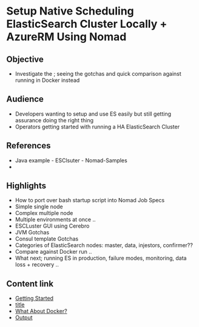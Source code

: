 #  Setup Native Scheduling ElasticSearch Cluster Locally + AzureRM Using Nomad

## Objective
- Investigate the ; seeing the gotchas and quick comparison against running in Docker instead

## Audience
- Developers wanting to setup and use ES easily but still getting assurance doing the right thing
- Operators getting started with running a HA ElasticSearch Cluster

## References
- Java example - ESClsuter - Nomad-Samples
- 
 
## Highlights 
- How to port over bash startup script into Nomad Job Specs
- Simple single node
- Complex multiple node
- Multiple environments at once ..
- ESCLuster GUI using Cerebro
- JVM Gotchas
- Consul template Gotchas
- Categories of ElasticSearch nodes: master, data, injestors, confirmer??
- Compare against Docker run ..
- What next; running ES in production, failure modes, monitoring, data loss + recovery ..

## Content link
- [Getting Started](./Nomad-Native-Scheduling-ESCluster-Local-AzureRM.md#getting-started)
- [title](./Nomad-Native-Scheduling-ESCluster-Local-AzureRM.md#title)
- [What About Docker?](./Nomad-Native-Scheduling-ESCluster-Local-AzureRM.md#what-about-docker-)
- [Output](./Nomad-Native-Scheduling-ESCluster-Local-AzureRM.md.md#output)